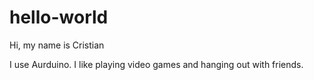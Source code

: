 # hello-world

 Hi, my name is Cristian

 I use Aurduino. I like playing video games and hanging out with friends.
